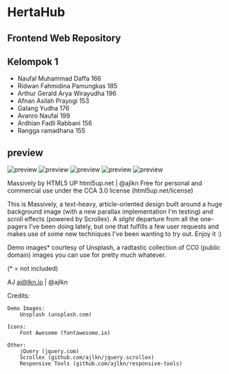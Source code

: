 # HertaHub 
## Frontend Web Repository

## Kelompok 1
- Naufal Muhammad Daffa 166
- Ridwan Fahmidina Pamungkas 185
- Arthur Gerald Arya Wirayudha 196
- Afnan Asilah Prayogi 153
- Galang Yudha 176
- Avanro Naufal 199
- Ardhian Fadli Rabbani 156
- Rangga ramadhana 155

## preview
![preview](/hertahub.domain/images/WhatsApp%20Image%202025-07-03%20at%2009.29.29.jpeg)
![preview](/hertahub.domain/images/WhatsApp%20Image%202025-07-03%20at%2009.29.30%20(1).jpeg)
![preview](/hertahub.domain/images/WhatsApp%20Image%202025-07-03%20at%2009.29.30%20(2).jpeg)
![preview](/hertahub.domain/images/WhatsApp%20Image%202025-07-03%20at%2009.29.30.jpeg)
![preview](/hertahub.domain/images/WhatsApp%20Image%202025-07-03%20at%2009.29.31.jpeg)

Massively by HTML5 UP
html5up.net | @ajlkn
Free for personal and commercial use under the CCA 3.0 license (html5up.net/license)


This is Massively, a text-heavy, article-oriented design built around a huge background
image (with a new parallax implementation I'm testing) and scroll effects (powered by
Scrollex). A *slight* departure from all the one-pagers I've been doing lately, but one
that fulfills a few user requests and makes use of some new techniques I've been wanting
to try out. Enjoy it :)

Demo images* courtesy of Unsplash, a radtastic collection of CC0 (public domain) images
you can use for pretty much whatever.

(* = not included)

AJ
aj@lkn.io | @ajlkn


Credits:

	Demo Images:
		Unsplash (unsplash.com)

	Icons:
		Font Awesome (fontawesome.io)

	Other:
		jQuery (jquery.com)
		Scrollex (github.com/ajlkn/jquery.scrollex)
		Responsive Tools (github.com/ajlkn/responsive-tools)
